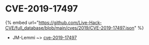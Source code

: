 # CVE-2019-17497
{% embed url="https://github.com/Live-Hack-CVE/full_database/blob/main/cves/2019/CVE-2019-17497.json" %}

* JM-Lemmi ~> [cve-2019-17497](https://www.alice-snow.ru/2019/database/cve-2019-17497/cve-2019-17497-jm-lemmi)